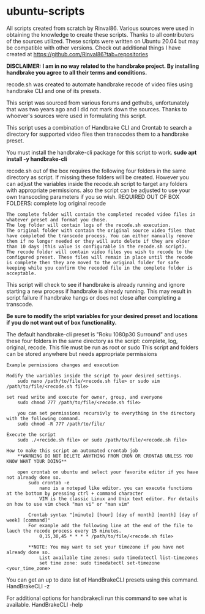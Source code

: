 # ubuntu-scripts
All scripts created from scratch by Rinval86.
Various sources were used in obtaining the knowledge to create these scripts. Thanks to all contributers of the sources utilized.
These scripts were written on Ubuntu 20.04 but may be compatible with other versions.
Check out additional things I have created at https://github.com/Rinval86?tab=repositories

**DISCLAIMER: I am in no way related to the handbrake project. By installing handbrake you agree to all their terms and conditions.**

recode.sh was created to automate handbrake recode of video files using handbrake CLI and one of its presets.

This script was sourced from various forums and gethubs, unfortunately that was two years ago and I did not mark down the sources. Thanks to whoever's sources were used in formulating this script. 
		
This script uses a combination of Handbrake CLI and Crontab to search a directory for supported video files then transcodes them to a handbrake preset.

You must install the handbrake-cli package for this script to work. 
	**sudo apt install -y handbrake-cli**

recode.sh out of the box requires the following four folders in the same directory as script. If missing these folders will be created. However you can adjust the variables inside the recode.sh script to target any folders with appropriate permissions. also the script can be adjusted to use your own transcoding parameters if you so wish.
	REQUIRED OUT OF BOX FOLDERS:
	complete
	log
	original
	recode
		
	The complete folder will contain the completed recoded video files in whatever preset and format you chose.
	The log folder will contain logs of the recode.sh execution.
	The original folder with contain the original source video files that have completed the transcode process. You can either manually remove them if no longer needed or they will auto delete if they are older than 10 days (this value is configurable in the recode.sh script).  
	The recode folder will contain video files you wish to recode to the configured preset. These files will remain in place until the recode is complete then they are moved to the original folder for safe keeping while you confirm the recoded file in the complete folder is acceptable.
	
This script will check to see if handbrake is already running and ignore starting a new process if handbrake is already running. This may result in script failure if handbrake hangs or does not close after completing a transcode. 
	
**Be sure to modify the sript variables for your desired preset and locations if you do not want out of box functionality.**

The default handbrake-cli preset is "Roku 1080p30 Surround" and uses these four folders in the same directory as the script: complete, log, original, recode.
This file must be run as root or sudo
This script and folders can be stored anywhere but needs appropriate permissions

	Example permissions changes and execution
	
	Modify the variables inside the script to your desired settings.
		sudo nano /path/to/file/<recode.sh file> or sudo vim /path/to/file/<recode.sh file>

	set read write and execute for owner, group, and everyone
		sudo chmod 777 /path/to/file/<recode.sh file>
		
		you can set permissions recursivly to everything in the directory with the following command.
		sudo chmod -R 777 /path/to/file/
		
	Execute the script
		sudo ./<recide.sh file> or sudo /path/to/file/<recode.sh file>

	How to make this script an automated crontab job 
		**WARNING DO NOT DELETE ANYTHING FROM CRON OR CRONTAB UNLESS YOU KNOW WHAT YOUR DOING**

		open crontab on ubuntu and select your favorite editor if you have not already done so.
			sudo crontab -e
				nano is a notepad like editor. you can execute functions at the bottom by pressing ctrl + command character
				VIM is the classic Linux and Unix text editor. For details on how to use vim check "man vi" or "man vim"
 
			Crontab syntax "[minute] [hour] [day of month] [month] [day of week] [command]"
			For example add the following line at the end of the file to lauch the recode process every 15 minutes. 
				0,15,30,45 * * * * /path/to/file/<recode.sh file>
			
			**NOTE: You may want to set your timezone if you have not already done so.
				List available time zones: sudo timedatectl list-timezones
				set time zone: sudo timedatectl set-timezone <your_time_zone>
				
You can get an up to date list of HandBrakeCLI presets using this command. 
	HandBrakeCLI -z
	
For additional options for handbrakecli run this command to see what is available.
	HandBrakeCLI -help
